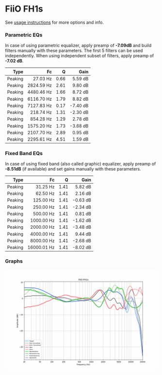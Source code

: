 # FiiO FH1s
See [usage instructions](https://github.com/jaakkopasanen/AutoEq#usage) for more options and info.

### Parametric EQs
In case of using parametric equalizer, apply preamp of **-7.09dB** and build filters manually
with these parameters. The first 5 filters can be used independently.
When using independent subset of filters, apply preamp of **-7.02 dB**.

| Type    | Fc         |    Q | Gain     |
|--------:|-----------:|-----:|---------:|
| Peaking | 27.03 Hz   | 0.66 | 5.59 dB  |
| Peaking | 2824.59 Hz | 2.61 | 9.80 dB  |
| Peaking | 4480.46 Hz | 1.66 | 8.72 dB  |
| Peaking | 6116.70 Hz | 1.79 | 8.82 dB  |
| Peaking | 7127.83 Hz | 0.17 | -7.40 dB |
| Peaking | 218.74 Hz  | 1.31 | -2.30 dB |
| Peaking | 854.28 Hz  | 1.29 | 2.78 dB  |
| Peaking | 1575.20 Hz | 1.73 | -3.68 dB |
| Peaking | 2107.70 Hz | 2.89 | 0.95 dB  |
| Peaking | 2295.61 Hz | 4.51 | 1.59 dB  |

### Fixed Band EQs
In case of using fixed band (also called graphic) equalizer, apply preamp of **-8.51dB**
(if available) and set gains manually with these parameters.

| Type    | Fc          |    Q | Gain     |
|--------:|------------:|-----:|---------:|
| Peaking | 31.25 Hz    | 1.41 | 5.82 dB  |
| Peaking | 62.50 Hz    | 1.41 | 2.16 dB  |
| Peaking | 125.00 Hz   | 1.41 | -0.63 dB |
| Peaking | 250.00 Hz   | 1.41 | -2.34 dB |
| Peaking | 500.00 Hz   | 1.41 | 0.81 dB  |
| Peaking | 1000.00 Hz  | 1.41 | -1.62 dB |
| Peaking | 2000.00 Hz  | 1.41 | -3.48 dB |
| Peaking | 4000.00 Hz  | 1.41 | 9.44 dB  |
| Peaking | 8000.00 Hz  | 1.41 | -2.68 dB |
| Peaking | 16000.01 Hz | 1.41 | -8.02 dB |

### Graphs
![](./FiiO%20FH1s.png)